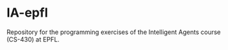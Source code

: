 # IA-epfl
Repository for the programming exercises of the Intelligent Agents course (CS-430) at EPFL.
